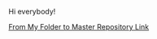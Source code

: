 Hi everybody!

[From My Folder to Master Repository Link](https://github.com/fdp123/MasterClassResources)
